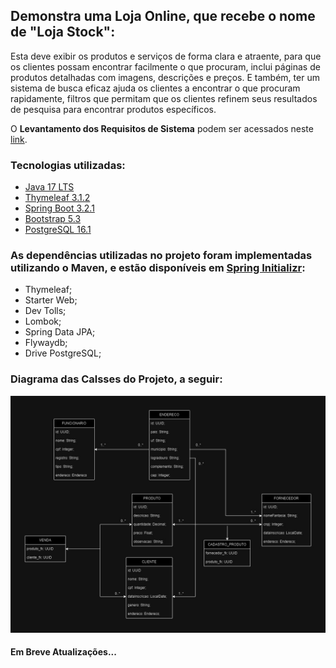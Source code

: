 ## Demonstra uma Loja Online, que recebe o nome de "Loja Stock":

<p>Esta deve exibir os produtos e serviços de forma clara e atraente, para que os clientes possam encontrar facilmente o que procuram, inclui páginas de produtos detalhadas com imagens, descrições e preços.
E também, ter um sistema de busca eficaz ajuda os clientes a encontrar o que procuram rapidamente, filtros que permitam que os clientes refinem seus resultados de pesquisa para encontrar produtos específicos.</p>
<p>O <b>Levantamento dos Requisitos de Sistema</b> podem ser acessados neste <a href="https://github.com/mateuslph/lojaStock/blob/master/docs/Requirements%20Specification%20-%20Loja%20Stock.pdf">link</a>.</p>
<h3>Tecnologias utilizadas:</h3>
<ul>
  <li><a href="https://www.oracle.com/java/technologies/javase/jdk17-archive-downloads.html">Java 17 LTS</a></li>
  <li><a href="https://www.thymeleaf.org/">Thymeleaf 3.1.2</a></li>
  <li><a href="https://spring.io/">Spring Boot 3.2.1</a></li>
  <li><a href="https://getbootstrap.com/">Bootstrap 5.3</a></li>
  <li><a href="https://www.postgresql.org/">PostgreSQL 16.1</a></li>
</ul>

<h3>As dependências utilizadas no projeto foram implementadas utilizando o Maven, e estão disponíveis em <a href="https://start.spring.io/">Spring Initializr</a>:</h3>
<ul>
  <li>Thymeleaf;</li>
  <li>Starter Web;</li>
  <li>Dev Tolls;</li>
  <li>Lombok;</li>
  <li>Spring Data JPA;</li>
  <li>Flywaydb;</li>
  <li>Drive PostgreSQL;</li>
</ul>

<h3>Diagrama das Calsses do Projeto, a seguir:</h3>
  <div>
    <img src="https://github.com/mateuslph/lojaStock/blob/master/imgs/Diagrama_de_Classe_lojaStock.jpg"></img>
  </div>

  <h4>Em Breve Atualizações...</h4>
